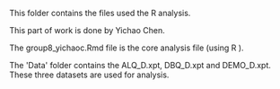 This folder contains the files used the R analysis.

This part of work is done by Yichao Chen.

The group8_yichaoc.Rmd file is the core analysis file (using R ).

The 'Data' folder contains the ALQ_D.xpt, DBQ_D.xpt and DEMO_D.xpt. These three datasets are used for analysis.

